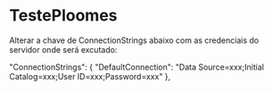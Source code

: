# TestePloomes

Alterar a chave de ConnectionStrings abaixo com as credenciais do servidor onde será excutado:

  "ConnectionStrings": {
    "DefaultConnection": "Data Source=xxx;Initial Catalog=xxx;User ID=xxx;Password=xxx"
  },

  
